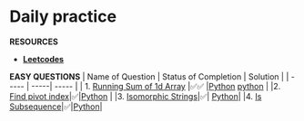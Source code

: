 # **Daily practice**

**RESOURCES**

- [**Leetcodes**](https://leetcode.com/study-plan/leetcode-75/)

**EASY QUESTIONS**
| Name of Question | Status of Completion | Solution |
| ----- | -----| ----- |
| 1. [Running Sum of 1d Array](https://leetcode.com/problems/running-sum-of-1d-array) |✅✅  |[Python](./Images/sum-of-1d-array-1.jpeg) [python](./Images/running-sum-of-1d-array-2.jpeg)  |
|2. [Find pivot index](https://leetcode.com/problems/find-pivot-index/)|✅|[Python](./Images/find-pivot-index.png) |
|3. [Isomorphic Strings](https://leetcode.com/problems/isomorphic-strings/)|✅| [Python](./Images/isomorphic-string.png)|
|4. [Is Subsequence](https://leetcode.com/problems/is-subsequence/)|✅|[Python](./Images/Is-Subsequence.png)|
<!-- |1. []() |✅|[Python]()| -->

